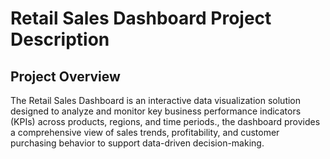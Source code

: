 # Retail Sales Dashboard Project Description
## Project Overview

The Retail Sales Dashboard is an interactive data visualization solution designed to analyze and monitor key business performance indicators (KPIs) across products, regions, and time periods., the dashboard provides a comprehensive view of sales trends, profitability, and customer purchasing behavior to support data-driven decision-making.

